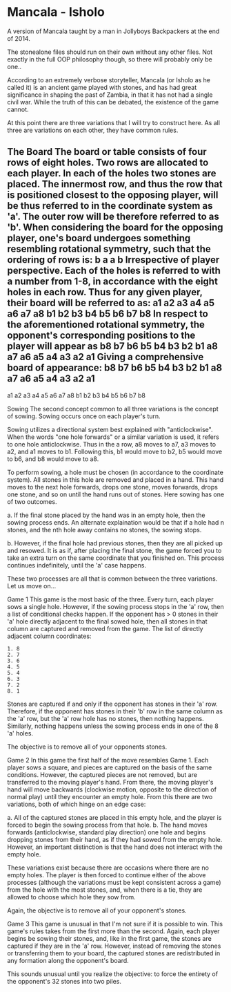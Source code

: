 Mancala - Isholo
======

A version of Mancala taught by a man in Jollyboys Backpackers at the end of 2014.

The stonealone files should run on their own without any other files. Not exactly in the full OOP philosophy though, so there will probably only be one..

According to an extremely verbose storyteller, Mancala (or Isholo as he called it) is an ancient game played with stones, and has had great significance in shaping the past of Zambia, in that it has not had a single civil war. While the truth of this can be debated, the existence of the game cannot. 

At this point there are three variations that I will try to construct here. As all three are variations on each other, they have common rules. 

The Board
The board or table consists of four rows of eight holes. Two rows are allocated to each player. In each of the holes two stones are placed. The innermost row, and thus the row that is positioned closest to the opposing player, will be thus referred to in the coordinate system as 'a'. The outer row will be therefore referred to as 'b'. When considering the board for the opposing player, one's board undergoes something resembling rotational symmetry, such that the ordering of rows is:
b
a
a
b
Irrespective of player perspective. Each of the holes is referred to with a number from 1-8, in accordance with the eight holes in each row. Thus for any given player, their board will be referred to as:
a1 a2 a3 a4 a5 a6 a7 a8
b1 b2 b3 b4 b5 b6 b7 b8
In respect to the aforementioned rotational symmetry, the opponent's corresponding positions to the player will appear as
b8 b7 b6 b5 b4 b3 b2 b1
a8 a7 a6 a5 a4 a3 a2 a1
Giving a comprehensive board of appearance:
b8 b7 b6 b5 b4 b3 b2 b1
a8 a7 a6 a5 a4 a3 a2 a1
---------------
a1 a2 a3 a4 a5 a6 a7 a8
b1 b2 b3 b4 b5 b6 b7 b8

Sowing
The second concept common to all three variations is the concept of sowing. Sowing occurs once on each player's turn. 

Sowing utilizes a directional system best explained with "anticlockwise". When the words "one hole forwards" or a similar variation is used, it refers to one hole anticlockwise. Thus in the a row, a8 moves to a7, a3 moves to a2, and a1 moves to b1. Following this, b1 would move to b2, b5 would move to b6, and b8 would move to a8.  

To perform sowing, a hole must be chosen (in accordance to the coordinate system). All stones in this hole are removed and placed in a hand. This hand moves to the next hole forwards, drops one stone, moves forwards, drops one stone, and so on until the hand runs out of stones. Here sowing has one of two outcomes. 

a. If the final stone placed by the hand was in an empty hole, then the sowing process ends. An alternate explaination would be that if a hole had n stones, and the nth hole away contains no stones, the sowing stops. 

b. However, if the final hole had previous stones, then they are all picked up and resowed. It is as if, after placing the final stone, the game forced you to take an extra turn on the same coordinate that you finished on. This process continues indefinitely, until the 'a' case happens.

These two processes are all that is common between the three variations. Let us move on...

Game 1
This game is the most basic of the three. Every turn, each player sows a single hole. However, if the sowing process stops in the 'a' row, then a list of conditional checks happen. If the opponent has > 0 stones in their 'a' hole directly adjacent to the final sowed hole, then all stones in that column are captured and removed from the game.
The list of directly adjacent column coordinates:

	1. 8
	2. 7
	3. 6
	4. 5
	5. 4
	6. 3
	7. 2
	8. 1

Stones are captured if and only if the opponent has stones in their 'a' row. Therefore, if the opponent has stones in their 'b' row in the same column as the 'a' row, but the 'a' row hole has no stones, then nothing happens. Similarly, nothing happens unless the sowing process ends in one of the 8 'a' holes.

The objective is to remove all of your opponents stones.

Game 2
In this game the first half of the move resembles Game 1. Each player sows a square, and pieces are captured on the basis of the same conditions. However,  the captured pieces are not removed, but are transferred to the moving player's hand. From there, the moving player's hand will move backwards (clockwise motion, opposite to the direction of normal play) until they encounter an empty hole. From this there are two variations, both of which hinge on an edge case:

a. All of the captured stones are placed in this empty hole, and the player is forced to begin the sowing process from that hole.
b. The hand moves forwards (anticlockwise, standard play direction) one hole and begins dropping stones from their hand, as if they had sowed from the empty hole. However, an important distinction is that the hand does not interact with the empty hole.

These variations exist because there are occasions where there are no empty holes. The player is then forced to continue either of the above processes (although the variations must be kept consistent across a game) from the hole with the most stones, and, when there is a tie, they are allowed to choose which hole they sow from.

Again, the objective is to remove all of your opponent's stones.

Game 3
This game is unusual in that I'm not sure if it is possible to win. This game's rules takes from the first more than the second. Again, each player begins be sowing their stones, and, like in the first game, the stones are captured if they are in the 'a' row. However, instead of removing the stones or transferring them to your board, the captured stones are redistributed in any formation along the opponent's board. 

This sounds unusual until you realize the objective: to force the entirety of the opponent's 32 stones into two piles. 

